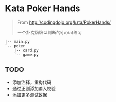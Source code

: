 # Kata Poker Hands

> From http://codingdojo.org/kata/PokerHands/
>
> 一个扑克牌牌型判断的小(da)练习

```plain
|-- main.py
`-- poker
    |-- card.py
    `-- game.py

```

## TODO

- 添加注释，重构代码
- 通过正则添加输入校验
- 添加更多测试数据
